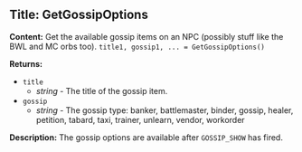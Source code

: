 ## Title: GetGossipOptions

**Content:**
Get the available gossip items on an NPC (possibly stuff like the BWL and MC orbs too).
`title1, gossip1, ... = GetGossipOptions()`

**Returns:**
- `title`
  - *string* - The title of the gossip item.
- `gossip`
  - *string* - The gossip type: banker, battlemaster, binder, gossip, healer, petition, tabard, taxi, trainer, unlearn, vendor, workorder

**Description:**
The gossip options are available after `GOSSIP_SHOW` has fired.